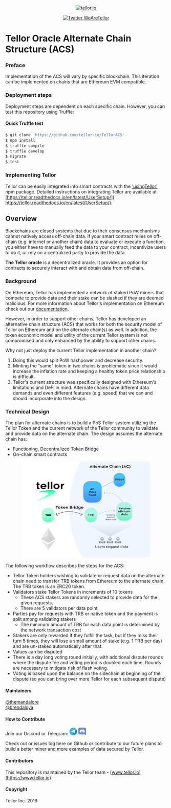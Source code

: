 <p align="center">
  <a href='https://www.tellor.io/'>
    <img src= 'https://raw.githubusercontent.com/tellor-io/TellorBrandMaterials/master/LightBkrnd_RGB.png' width="250" height="200" alt='tellor.io' />
  </a>
</p>

<p align="center">
  <a href='https://twitter.com/WeAreTellor'>
    <img src= 'https://img.shields.io/twitter/url/http/shields.io.svg?style=social' alt='Twitter WeAreTellor' />
  </a> 
</p>


# Tellor Oracle Alternate Chain Structure (ACS)

### Preface
Implementation of the ACS will vary by specific blockchain. This iteration can be implemented on chains that are Ethereum EVM compatible.

### Deployment steps
Deployment steps are dependent on each specific chain. However, you can test this repository using Truffle:

#### Quick Truffle test

```Bash
$ git clone 'https://github.com/tellor-io/TellorACS'
$ npm install
$ truffle compile
$ truffle develop
$ migrate
$ test
```
### Implementing Tellor

Tellor can be easily integrated into smart contracts with the ['usingTellor'](https://www.npmjs.com/package/usingtellor) npm package. Detailed instructions on integrating Tellor are available at [https://tellor.readthedocs.io/en/latest/UserSetup/](
https://tellor.readthedocs.io/en/latest/UserSetup/).

## Overview <a name="overview"> </a>  
Blockchains are closed systems that due to their consensus mechanisms cannot natively access off-chain data. If your smart contract relies on off-chain (e.g. internet or another chain) data to evaluate or execute a function, you either have to manually feed the data to your contract, incentivize users to do it, or rely on a centralized party to provide the data.

<b>The Tellor oracle</b> is a decentralized oracle. It provides an option for contracts to securely interact with and obtain data from off-chain. 

### Background <a name="background"></a>

On Ethereum, Tellor has implemented a network of staked PoW miners that compete to provide data and their stake can be slashed if they are deemed malicious. For more information about Tellor's implementation on Ethereum check out our [documentation](https://tellor.readthedocs.io/en/latest/).

However, in order to support other chains, Tellor has developed an alternative chain structure (ACS) that works for both the security model of Tellor on Ethereum and on the alternate chain(s) as well.  In addition, the token economic model and utility of the current Tellor system is not compromised and only enhanced by the ability to support other chains.

Why not just deploy the current Tellor implementation in another chain?

1. Doing this would split PoW hashpower and decrease security.
2. Minting the "same" token in two chains is problematic since it would increase the inflation rate and keeping a healthy token price relationship is difficult.
3. Tellor's current structure was specifically designed with Ethereum's limitations and DeFi in mind. Alternate chains have different data demands and even different features (e.g. speed) that we can and should incorporate into the design.


### Technical Design
The plan for alternate chains is to build a PoS Tellor system utilizing the Tellor Token and the current network of the Tellor community to validate and provide data on the alternate chain. The design assumes the alternate chain has:

* Functioning, Decentralized Token Bridge 
* On-chain smart contracts 

<p align="center">
<img src="./public/acsStructure.png" width="400" height="300" alt = "How it works">
</p>

The following workflow describes the steps for the ACS:
* Tellor Token holders wishing to validate or request data on the alternate chain need to transfer TRB tokens from Ethereum to the alternate chain. The TRB token is an ERC20 token.
* Validators stake Tellor Tokens in increments of 10 tokens
  * These ACS stakers are randomly selected to provide data for the given requests.
  * There are 5 validators per data point. 
* Parties pay for requests with TRB or native token and the payment is split among validating stakers
  * The minimum amount of TRB for each data point is determined by the network transaction cost
* Stakers are only rewarded if they fulfill the task, but if they miss their turn 5 times, they will lose a small amount of stake (e.g. 1 TRB per day) and are un-staked automatically after that.
* Values can be disputed
* There is a day long voting round initially, with additional dispute rounds where the dispute fee and voting period is doubled each time. Rounds are necessary to mitigate risk of flash voting. 
* Voting is based upon the balance on the sidechain at beginning of the dispute (so you can bring over more Tellor for each subsequent dispute)



#### Maintainers <a name="maintainers"> </a> 
[@themandalore](https://github.com/themandalore)
<br>
[@brendaloya](https://github.com/brendaloya) 


#### How to Contribute<a name="how2contribute"> </a>  
Join our Discord or Telegram:
[<img src="./public/telegram.png" width="24" height="24">](https://t.me/tellor)
[<img src="./public/discord.png" width="24" height="24">](https://discord.gg/zFcM3G)

Check out or issues log here on Github or contribute to our future plans to build a better miner and more examples of data secured by Tellor. 


#### Contributors<a name="contributors"> </a>

This repository is maintained by the Tellor team - [www.tellor.io](https://www.tellor.io)


#### Copyright

Tellor Inc. 2019

